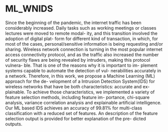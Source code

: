 # ML_WNIDS
Since the beginning of the pandemic, the internet traffic has been considerably increased. Daily tasks such as working meetings or classes lectures were moved to remote modal- ity, and this transition involved the adoption of digital plat- form for different kind of transaction, in which, for most of the cases, personal/sensitive information is being requesting and/or sharing. Wireless network connection is turning in the most popular internet access connectivity protocol, and as the traffic also increased the number of security flaws are being revealed by intruders, making this protocol vulnera- ble. That is one of the reasons why it is important to im- plement systems capable to automate the detection of vul- nerabilities accurately in a network. Therefore, in this work, we propose a Machine Learning (ML) approach for the de- velopment of a Intrusion Detection System(IDS) for wireless networks that have be both characteristics: accurate and ex- plainable. To achieve those characteristics, we implemented a variety of feature selection methods, including feature im- portance, chi-square analysis, variance correlation analysis and explainable artificial intelligence. Our ML based IDS achieves an accuracy of 99.81% for multi-class classification with a reduced set of features. An description of the feature selection output is provided for better explanation of the pre- dicted outputs.
